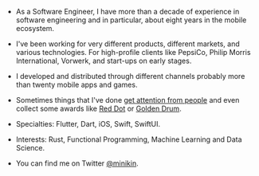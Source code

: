 - As a Software Engineer, I have more than a decade of experience in software engineering and in particular, about eight years in the mobile ecosystem.

- I've been working for very different products, different markets, and various technologies. 
For high-profile clients like PepsiCo, Philip Morris International, Vorwerk, and start-ups on early stages.

- I developed and distributed through different channels probably more than twenty mobile apps and games.

- Sometimes things that I've done [get attention from people](https://apps.apple.com/de/app/official-cookidoo-app/id714004506) and even collect some awards like [Red Dot](https://www.red-dot.org/project/thermomix-tm6-41286) or [Golden Drum](https://www.behance.net/gallery/18282261/BRAHM-Device-Application).

- Specialties: Flutter, Dart, iOS, Swift, SwiftUI.

- Interests: Rust, Functional Programming, Machine Learning and Data Science.

- You can find me on Twitter [@minikin](https://twitter.com/minikin).
